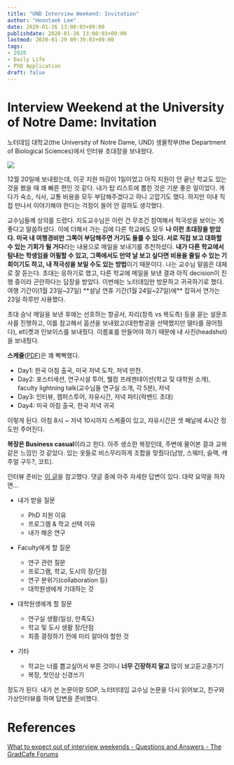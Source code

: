 ```yaml
---
title: "UND Interview Weekend: Invitation"
author: "Hoontaek Lee"
date: 2020-01-26 13:08:03+09:00
publishdate: 2020-01-26 13:08:03+09:00
lastmod: 2020-01-29 09:39:03+09:00
tags:
- 2020
- Daily Life
- PhD Application
draft: false
---
```


# Interview Weekend at the University of Notre Dame: Invitation

노터데임 대학교(the University of Notre Dame, UND) 생물학부(the Department of Biological Sciences)에서 인터뷰 초대장을 보내왔다.

![](/en/posts/20200126_und_visit_prep/und_visit_letter.jpg)

12월 20일에 보내왔는데, 이곳 지원 마감이 1일이었고 아직 지원이 안 끝난 학교도 있는 것을 봤을 때 꽤 빠른 편인 것 같다. 내가 탑 리스트에 뽑힌 것은 기분 좋은 일이었다. 게다가 숙소, 식사, 교통 비용을 모두 부담해주겠다고 하니 고맙기도 했다. 하지만 이내 직접 만나서 이야기해야 한다는 걱정이 들어 안 갈까도 생각했다.

교수님들께 상의를 드렸다. 지도교수님은 이런 건 무조건 참여해서 적극성을 보이는 게 좋다고 말씀하셨다. 이에 더해서 가는 김에 다른 학교에도 모두 **나 이런 초대장을 받았다. 미국 내 여행경비만 그쪽이 부담해주면 거기도 들를 수 있다. 서로 직접 보고 대화할 수 있는 기회가 될 거다**라는 내용으로 메일을 보내기를 추천하셨다. **내가 다른 학교에서 탐내는 학생임을 어필할 수 있고, 그쪽에서도 만약 날 보고 싶다면 비용을 줄일 수 있는 기회이기도 하고, 내 적극성을 보일 수도 있는 방법**이기 때문이다. 나는 교수님 말씀은 대체로 잘 듣는다. 초대는 응하기로 했고, 다른 학교에 메일을 보낸 결과 아직 decision이 진행 중이라 곤란하다는 답장을 받았다. 이번에는 노터데임만 방문하고 귀국하기로 했다. 여행 기간이(1월 23일~27일) **설날 연휴 기간(1월 24일~27일)에** 잡혀서 연가는 23일 하루만 사용했다.

초대 승낙 메일을 보낸 후에는 선호하는 항공사, 자리(창측 vs 복도측) 등을 묻는 설문조사를 진행하고, 이를 참고해서 옵션을 보내왔고(대한항공을 선택했지만 델타를 끊어줬다), e티켓과 인보이스를 보내줬다. 이름표를 만들어야 하기 때문에 내 사진(headshot)을 보내줬다.

**스케줄**([PDF](/post/20200126_und_visit_prep/und_visit_schedule.pdf))은 꽤 빡빡했다. 

- Day1: 한국 아침 출국, 미국 저녁 도착, 저녁 만찬.
- Day2: 포스터세션, 연구시설 투어, 웰컴 프레젠테이션(학교 및 대학원 소개), faculty lightning talk(교수님들 연구실 소개, 각 5분), 저녁
- Day3: 인터뷰, 캠퍼스투어, 자유시간, 저녁 파티(락밴드 초대)
- Day4: 미국 아침 출국, 한국 저녁 귀국

이렇게 된다. 아침 8시 ~ 저녁 10시까지 스케줄이 있고, 자유시간은 셋 째날에 4시간 정도만 주어진다.

**복장은 Business casual**이라고 한다. 아주 생소한 복장인데, 주변에 물어본 결과 교복같은 느낌인 것 같았다. 있는 옷들로 비스무리하게 조합을 맞췄다(남방, 스웨터, 슬랙, 캐주얼 구두?, 코트).

인터뷰 준비는 [이 글](https://forum.thegradcafe.com/topic/99952-what-to-expect-out-of-interview-weekends/)을 참고했다. 댓글 중에 아주 자세한 답변이 있다. 대략 요약을 하자면...

- 내가 받을 질문
  - PhD 지원 이유
  - 프로그램 & 학교 선택 이유
  - 내가 해온 연구

- Faculty에게 할 질문
  - 연구 관련 질문
  - 프로그램, 학교, 도시의 장/단점
  - 연구 분위기(collaboration 등)
  - 대학원생에게 기대하는 것
- 대학원생에게 할 질문
  - 연구실 생활(일상, 만족도)
  - 학교 및 도시 생활 장/단점
  - 최종 결정하기 전에 미리 알아야 할한 것 
- 기타
  - 학교는 너를 뽑고싶어서 부른 것이니 **너무 긴장하지 말고** 많이 보고듣고즐기기
  - 복장, 첫인상 신경쓰기

정도가 된다. 내가 쓴 논문이랑 SOP, 노터터데임 교수님 논문을 다시 읽어보고, 친구와 가상인터뷰를 하며 답변을 준비했다.

# References

[What to expect out of interview weekends - Questions and Answers - The GradCafe Forums](https://forum.thegradcafe.com/topic/99952-what-to-expect-out-of-interview-weekends/)